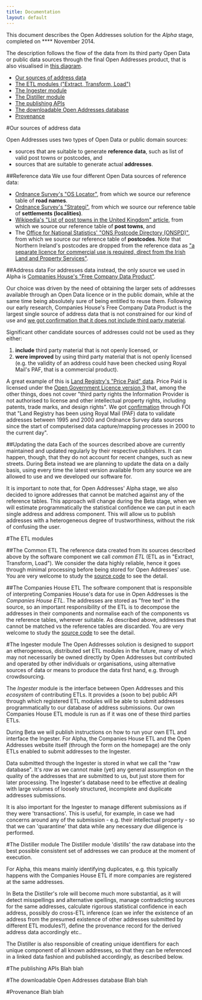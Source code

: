 ```yaml
---
title: Documentation
layout: default
---
```


This document describes the Open Addresses solution for the *Alpha* stage, completed on **** November 2014. 

The description follows the flow of the data from its third party Open Data or public data sources through the final Open Addresses product, that is also visualised in [this diagram](/assets/images/docs/data_workflow.png). 

- <a href='#sources'>Our sources of address data</a>
- <a href='#etls'>The ETL modules ("Extract, Transform, Load")</a>
- <a href='#ingester'>The Ingester module</a>
- <a href='#distiller'>The Distiller module</a>
- <a href='#publishingapis'>The publishing APIs</a>
- <a href='#downloadable'>The downloadable Open Addresses database</a>
- <a href='#provenance'>Provenance</a>

#<a name='sources'>Our sources of address data</a>

Open Addresses uses two types of Open Data or public domain sources:

- sources that are suitable to generate **reference data**, such as list of valid post towns or postcodes, and
- sources that are suitable to generate actual **addresses**. 

##Reference data
We use four different Open Data sources of reference data:

- [Ordnance Survey's "OS Locator"](http://www.ordnancesurvey.co.uk/business-and-government/products/os-locator.html), from which we source our reference table of **road names**.
- [Ordnance Survey's "Strategi"](http://www.ordnancesurvey.co.uk/business-and-government/products/strategi.html), from which we source our reference table of **settlements (localities)**.
- [Wikipedia's "List of post towns in the United Kingdom" article](http://en.wikipedia.org/wiki/List_of_post_towns_in_the_United_Kingdom), from which we source our reference table of **post towns**, and
- The [Office for National Statistics' "ONS Postcode Directory (ONSPD)"](http://www.ons.gov.uk/ons/guide-method/geography/products/postcode-directories/-nspp-/index.html), from which we source our reference table of **postcodes**. Note that Northern Ireland's postcodes are dropped from the reference data as ["a separate licence for commercial use is required, direct from the Irish Land and Property Services"](http://www.ons.gov.uk/ons/guide-method/geography/beginner-s-guide/licences/index.html). 

##Address data
For addresses data instead, the only source we used in Alpha is [Companies House's "Free Company Data Product"](http://download.companieshouse.gov.uk/en_output.html). 

Our choice was driven by the need of obtaining the larger sets of addresses available through an Open Data licence or in the public domain, while at the same time being absolutely sure of being entitled to reuse them. Following our early research, Companies House's Free Company Data Product is the largest single source of address data that is not constrained for our kind of use and [we got confirmation that it does not include third party material](https://www.whatdotheyknow.com/request/free_company_data_third_party_in).

Significant other candidate sources of addresses could not be used as they either:

1. **include** third party material that is not openly licensed, or 
2. **were improved** by using third party material that is not openly licensed (e.g. the validity of an address could have been checked using Royal Mail's PAF, that is a commercial product). 

A great example of this is [Land Registry's "Price Paid" data](https://www.gov.uk/government/statistical-data-sets/price-paid-data-downloads). Price Paid is licensed under the [Open Government Licence version 3](https://www.nationalarchives.gov.uk/doc/open-government-licence/version/3/) that, among the other things, does not cover "third party rights the Information Provider is not authorised to license and other intellectual property rights, including patents, trade marks, and design rights". We got [confirmation](https://www.whatdotheyknow.com/request/price_paid_dataset_followup/new) through FOI that "Land Registry has been using Royal Mail (PAF) data to validate addresses between 1995 and 2000 and Ordnance Survey data sources since the start of computerised data capture/mapping processes in 2000 to the current day".

##Updating the data
Each of the sources described above are currently maintained and updated regularly by their respective publishers. It can happen, though, that they do not account for recent changes, such as new streets. During Beta instead we are planning to update the data on a daily basis, using every time the latest version available from any source we are allowed to use and we developed our software for.

It is important to note that, for Open Addresses' Alpha stage, we also decided to ignore addresses that cannot be matched against any of the reference tables. This approach will change during the Beta stage, when we will estimate programmatically the statistical confidence we can put in each single address and address component. This will allow us to publish addresses with a heterogeneous degree of trustworthiness, without the risk of confusing the user.

#<a name='etls'>The ETL modules</a>

##The Common ETL
The reference data created from its sources described above by the software component we call *common ETL* (ETL as in "Extract, Transform, Load"). We consider the data highly reliable, hence it goes through minimal processing before being stored for Open Addresses' use. You are very welcome to study the [source code](https://github.com/OpenAddressesUK/common-ETL) to see the detail. 

##The Companies House ETL
The software component that is responsible of interpreting Companies House's data for use in Open Addresses is the *Companies House ETL*. The addresses are stored as "free text" in the source, so an important responsibility of the ETL is to decompose the addresses in their components and normalise each of the components vs the reference tables, wherever suitable. As described above, addresses that cannot be matched vs the reference tables are discarded. You are very welcome to study the [source code](https://github.com/OpenAddressesUK/common-ETL) to see the detail. 

#<a name='ingester'>The Ingester module</a>
The Open Addresses solution is designed to support an etherogeneous, distributed set ETL modules in the future, many of which may not necessarily be owned directly by Open Addresses but contributed and operated by other individuals or organisations, using alternative sources of data or means to produce the data first hand, e.g. through crowdsourcing.

The *Ingester* module is the interface between Open Addresses and this *ecosystem* of contributing ETLs. It provides a (soon to be) public API through which registered ETL modules will be able to submit addresses programmatically to our database of address submissions. Our own Companies House ETL module is run as if it was one of these third parties ETLs. 

During Beta we will publish instructions on how to run your own ETL and interface the Ingester. For Alpha, the Companies House ETL and the Open Addresses website itself (through the form on the homepage) are the only ETLs enabled to submit addresses to the Ingester.

Data submitted through the Ingester is stored in what we call the "raw database". It's *raw* as we cannot make (yet) any general assumption on the quality of the addresses that are submitted to us, but just store them for later processing. The Ingester's database need to be effective at dealing with large volumes of loosely structured, incomplete and duplicate addresses submissions. 

It is also important for the Ingester to manage different submissions as if they were 'transactions'. This is useful, for example, in case we had concerns around any of the submission - e.g. their intellectual property - so that we can 'quarantine' that data while any necessary due diligence is performed.

#<a name='distiller'>The Distiller module</a>
The Distiller module 'distills' the raw database into the best possible consistent set of addresses we can produce at the moment of execution. 

For Alpha, this means mainly identifying duplicates, e.g. this typically happens with the Companies House ETL if more companies are registered at the same addresses. 

In Beta the Distiller's role will become much more substantial, as it will detect misspellings and alternative spellings, manage contradicting sources for the same addresses, calculate rigorous statistical confidence in each address, possibly do cross-ETL inference (can we infer the existence of an address from the presumed existence of other addresses submitted by different ETL modules?), define the provenance record for the derived address data accordingly etc..

The Distiller is also responsible of creating unique identifiers for each unique component of all known addresses, so that they can be referenced in a linked data fashion and published accordingly, as described below.

#<a name='publishingapis'>The publishing APIs</a>
Blah blah

#<a name='downloadable'>The downloadable Open Addresses database</a>
Blah blah

#<a name='provenance'>Provenance</a>
Blah blah
